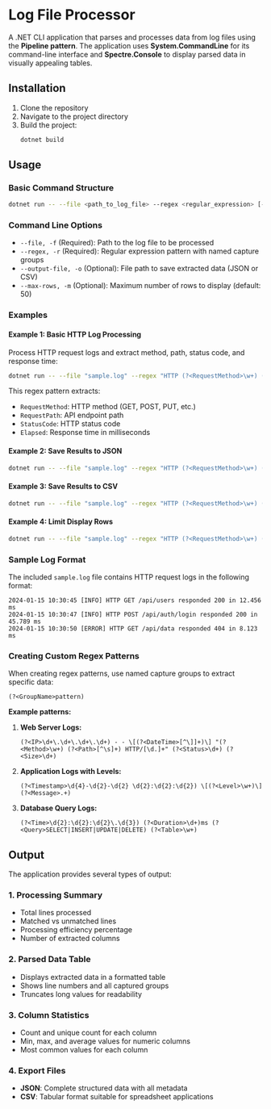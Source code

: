 # Log File Processor

A .NET CLI application that parses and processes data from log files using the **Pipeline pattern**. The application uses **System.CommandLine** for its command-line interface and **Spectre.Console** to display parsed data in visually appealing tables.

## Installation

1. Clone the repository
2. Navigate to the project directory
3. Build the project:
   ```bash
   dotnet build
   ```

## Usage

### Basic Command Structure

```bash
dotnet run -- --file <path_to_log_file> --regex <regular_expression> [--output-file <output_path>] [--max-rows <number>]
```

### Command Line Options

- `--file, -f` (Required): Path to the log file to be processed
- `--regex, -r` (Required): Regular expression pattern with named capture groups
- `--output-file, -o` (Optional): File path to save extracted data (JSON or CSV)
- `--max-rows, -m` (Optional): Maximum number of rows to display (default: 50)

### Examples

#### Example 1: Basic HTTP Log Processing

Process HTTP request logs and extract method, path, status code, and response time:

```bash
dotnet run -- --file "sample.log" --regex "HTTP (?<RequestMethod>\w+) (?<RequestPath>/[^\s]+) responded (?<StatusCode>\d+) in (?<Elapsed>[\d.]+) ms"
```

This regex pattern extracts:

- `RequestMethod`: HTTP method (GET, POST, PUT, etc.)
- `RequestPath`: API endpoint path
- `StatusCode`: HTTP status code
- `Elapsed`: Response time in milliseconds

#### Example 2: Save Results to JSON

```bash
dotnet run -- --file "sample.log" --regex "HTTP (?<RequestMethod>\w+) (?<RequestPath>/[^\s]+) responded (?<StatusCode>\d+) in (?<Elapsed>[\d.]+) ms" --output-file "results.json"
```

#### Example 3: Save Results to CSV

```bash
dotnet run -- --file "sample.log" --regex "HTTP (?<RequestMethod>\w+) (?<RequestPath>/[^\s]+) responded (?<StatusCode>\d+) in (?<Elapsed>[\d.]+) ms" --output-file "results.csv"
```

#### Example 4: Limit Display Rows

```bash
dotnet run -- --file "sample.log" --regex "HTTP (?<RequestMethod>\w+) (?<RequestPath>/[^\s]+) responded (?<StatusCode>\d+) in (?<Elapsed>[\d.]+) ms" --max-rows 20
```

### Sample Log Format

The included `sample.log` file contains HTTP request logs in the following format:

```
2024-01-15 10:30:45 [INFO] HTTP GET /api/users responded 200 in 12.456 ms
2024-01-15 10:30:47 [INFO] HTTP POST /api/auth/login responded 200 in 45.789 ms
2024-01-15 10:30:50 [ERROR] HTTP GET /api/data responded 404 in 8.123 ms
```

### Creating Custom Regex Patterns

When creating regex patterns, use named capture groups to extract specific data:

```regex
(?<GroupName>pattern)
```

**Example patterns:**

1. **Web Server Logs:**
   ```regex
   (?<IP>\d+\.\d+\.\d+\.\d+) - - \[(?<DateTime>[^\]]+)\] "(?<Method>\w+) (?<Path>[^\s]+) HTTP/[\d.]+" (?<Status>\d+) (?<Size>\d+)
   ```

2. **Application Logs with Levels:**
   ```regex
   (?<Timestamp>\d{4}-\d{2}-\d{2} \d{2}:\d{2}:\d{2}) \[(?<Level>\w+)\] (?<Message>.+)
   ```

3. **Database Query Logs:**
   ```regex
   (?<Time>\d{2}:\d{2}:\d{2}\.\d{3}) (?<Duration>\d+)ms (?<Query>SELECT|INSERT|UPDATE|DELETE) (?<Table>\w+)
   ```

## Output

The application provides several types of output:

### 1. Processing Summary

- Total lines processed
- Matched vs unmatched lines
- Processing efficiency percentage
- Number of extracted columns

### 2. Parsed Data Table

- Displays extracted data in a formatted table
- Shows line numbers and all captured groups
- Truncates long values for readability

### 3. Column Statistics

- Count and unique count for each column
- Min, max, and average values for numeric columns
- Most common values for each column

### 4. Export Files

- **JSON**: Complete structured data with all metadata
- **CSV**: Tabular format suitable for spreadsheet applications
